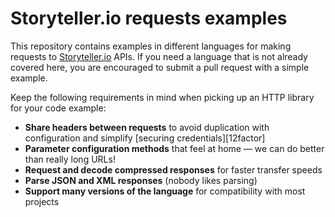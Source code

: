 Storyteller.io requests examples
================================

This repository contains examples in different languages for making requests to [Storyteller.io](http://www.storyteller.io) APIs. If you need a language that is not already covered here, you are encouraged to submit a pull request with a simple example.

Keep the following requirements in mind when picking up an HTTP library for your code example:

 - **Share headers between requests** to avoid duplication with configuration and simplify [securing credentials][12factor]
 - **Parameter configuration methods** that feel at home — we can do better than really long URLs!
 - **Request and decode compressed responses** for faster transfer speeds
 - **Parse JSON and XML responses** (nobody likes parsing)
 - **Support many versions of the language** for compatibility with most projects
